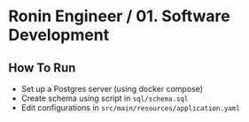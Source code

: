 # Ronin Engineer / 01. Software Development

## How To Run

- Set up a Postgres server (using docker compose)
- Create schema using script in `sql/schema.sql`
- Edit configurations in `src/main/resources/application.yaml`

